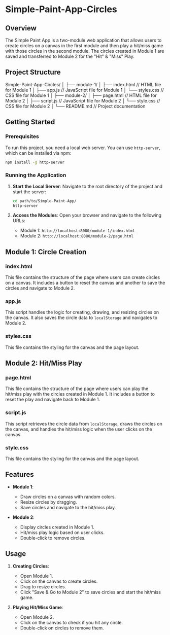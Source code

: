# Simple-Paint-App-Circles

## Overview

The Simple Paint App is a two-module web application that allows users to create circles on a canvas in the first module and then play a hit/miss game with those circles in the second module. The circles created in Module 1 are saved and transferred to Module 2 for the "Hit" & "Miss" Play.

## Project Structure

Simple-Paint-App-Circles/
│
├── module-1/
│   ├── index.html         // HTML file for Module 1
│   ├── app.js             // JavaScript file for Module 1
│   └── styles.css         // CSS file for Module 1
│
├── module-2/
│   ├── page.html          // HTML file for Module 2
│   ├── script.js          // JavaScript file for Module 2
│   └── style.css          // CSS file for Module 2
│
└── README.md              // Project documentation

## Getting Started

### Prerequisites

To run this project, you need a local web server. You can use `http-server`, which can be installed via npm:

```bash
npm install -g http-server
```

### Running the Application

1. **Start the Local Server**:
   Navigate to the root directory of the project and start the server:

   ```bash
   cd path/to/Simple-Paint-App/
   http-server
   ```

2. **Access the Modules**:
   Open your browser and navigate to the following URLs:

   - Module 1: `http://localhost:8080/module-1/index.html`
   - Module 2: `http://localhost:8080/module-2/page.html`

## Module 1: Circle Creation

### index.html

This file contains the structure of the page where users can create circles on a canvas. It includes a button to reset the canvas and another to save the circles and navigate to Module 2.

### app.js

This script handles the logic for creating, drawing, and resizing circles on the canvas. It also saves the circle data to `localStorage` and navigates to Module 2.

### styles.css

This file contains the styling for the canvas and the page layout.

## Module 2: Hit/Miss Play

### page.html

This file contains the structure of the page where users can play the hit/miss play with the circles created in Module 1. It includes a button to reset the play and navigate back to Module 1.

### script.js

This script retrieves the circle data from `localStorage`, draws the circles on the canvas, and handles the hit/miss logic when the user clicks on the canvas.

### style.css

This file contains the styling for the canvas and the page layout.

## Features

- **Module 1**:
  - Draw circles on a canvas with random colors.
  - Resize circles by dragging.
  - Save circles and navigate to the hit/miss play.

- **Module 2**:
  - Display circles created in Module 1.
  - Hit/miss play logic based on user clicks.
  - Double-click to remove circles.

## Usage

1. **Creating Circles**:
   - Open Module 1.
   - Click on the canvas to create circles.
   - Drag to resize circles.
   - Click "Save & Go to Module 2" to save circles and start the hit/miss game.

2. **Playing Hit/Miss Game**:
   - Open Module 2.
   - Click on the canvas to check if you hit any circle.
   - Double-click on circles to remove them.
